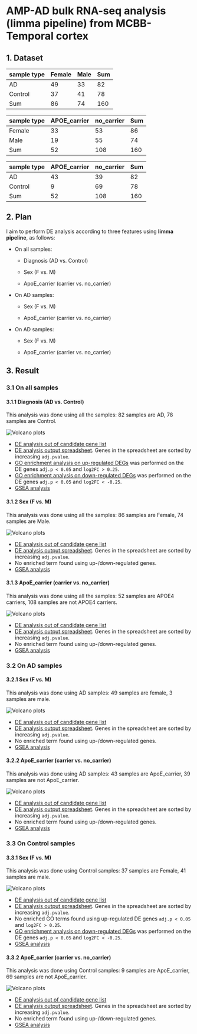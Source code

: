 # AMP-AD bulk RNA-seq analysis (limma pipeline) from MCBB-Temporal cortex

## 1. Dataset

| sample type | Female | Male | Sum |
| ----------- | ------ | ---- | --- |
| AD          | 49     | 33   | 82  |
| Control     | 37     | 41   | 78  |
| Sum         | 86    | 74   | 160 |

| sample type | APOE\_carrier | no\_carrier | Sum |
| ----------- | ------------- | ----------- | --- |
| Female      | 33            | 53      | 86 |
| Male        | 19           | 55         | 74 |
| Sum         | 52           | 108        | 160 |

| sample type | APOE\_carrier | no\_carrier | Sum |
| ----------- | ------------- | ----------- | --- |
| AD          | 43            | 39          | 82  |
| Control     | 9            | 69          | 78  |
| Sum         | 52            | 108         | 160 |

## 2. Plan

I aim to perform DE analysis according to three features using **limma pipeline**, as follows:

-   On all samples:

    -   Diagnosis (AD vs. Control)

    -   Sex (F vs. M)

    -   ApoE_carrier (carrier vs. no_carrier)

-   On AD samples:

    -   Sex (F vs. M)

    -   ApoE_carrier (carrier vs. no_carrier)

-   On AD samples:

    -   Sex (F vs. M)

    -   ApoE_carrier (carrier vs. no_carrier)

## 3. Result

### 3.1 On all samples

#### 3.1.1 Diagnosis (AD vs. Control)
This analysis was done using all the samples: 82 samples are AD, 78 samples are Control.

![Volcano plots](https://github.com/ningxinkang/Chen_lab_analysis/blob/main/AMP-AD_limma_all/MCBB_Temporal%20cortex:%20AD%20vs.%20Control_vocano.png)
+ [DE analysis out of candidate gene list](https://github.com/ningxinkang/Chen_lab_analysis/blob/main/AMP-AD_limma_all/MCBB_Temporal%20cortex:%20AD%20vs.%20Control_candidates.csv)
+ [DE analysis output spreadsheet](https://github.com/ningxinkang/Chen_lab_analysis/blob/main/AMP-AD_limma_all/MCBB_Temporal%20cortex:%20AD%20vs.%20Control.csv). Genes in the spreadsheet are sorted by increasing `adj.pvalue`.
+ [GO enrichment analysis on up-regulated DEGs](https://github.com/ningxinkang/Chen_lab_analysis/blob/main/AMP-AD_limma_all/MCBB_Temporal%20cortex:%20AD%20vs.%20Control_up_GO.png) was performed on the DE genes `adj.p < 0.05` and `log2FC > 0.25`.
+ [GO enrichment analysis on down-regulated DEGs](https://github.com/ningxinkang/Chen_lab_analysis/blob/main/AMP-AD_limma_all/MCBB_Temporal%20cortex:%20AD%20vs.%20Control_down_GO.png) was performed on the DE genes `adj.p < 0.05` and `log2FC < -0.25`.
+ [GSEA analysis](https://github.com/ningxinkang/Chen_lab_analysis/blob/main/AMP-AD_limma_all/MCBB_Temporal%20cortex:%20AD%20vs.%20Control_GSEA.png)
#### 3.1.2 Sex (F vs. M)
This analysis was done using all the samples: 86 samples are Female, 74 samples are Male.

![Volcano plots](https://github.com/ningxinkang/Chen_lab_analysis/blob/main/AMP-AD_limma_all/MCBB_Temporal%20cortex:%20F%20vs.%20M_vocano.png)
+ [DE analysis out of candidate gene list](https://github.com/ningxinkang/Chen_lab_analysis/blob/main/AMP-AD_limma_all/MCBB_Temporal%20cortex:%20F%20vs.%20M_candidates.csv)
+ [DE analysis output spreadsheet](https://github.com/ningxinkang/Chen_lab_analysis/blob/main/AMP-AD_limma_all/MCBB_Temporal%20cortex:%20F%20vs.%20M.csv). Genes in the spreadsheet are sorted by increasing `adj.pvalue`.
+ No enriched term found using up-/down-regulated genes.
+ [GSEA analysis](https://github.com/ningxinkang/Chen_lab_analysis/blob/main/AMP-AD_limma_all/MCBB_Temporal%20cortex:%20F%20vs.%20M_GSEA.png)
#### 3.1.3 ApoE_carrier (carrier vs. no_carrier)
This analysis was done using all the samples: 52 samples are APOE4 carriers, 108 samples are not APOE4 carriers.

![Volcano plots](https://github.com/ningxinkang/Chen_lab_analysis/blob/main/AMP-AD_limma_all/MCBB_Temporal%20cortex:%20carrier%20vs.%20no_carrier_vocano.png)
+ [DE analysis out of candidate gene list](https://github.com/ningxinkang/Chen_lab_analysis/blob/main/AMP-AD_limma_all/MCBB_Temporal%20cortex:%20carrier%20vs.%20no_carrier_candidates.csv)
+ [DE analysis output spreadsheet](https://github.com/ningxinkang/Chen_lab_analysis/blob/main/AMP-AD_limma_all/MCBB_Temporal%20cortex:%20carrier%20vs.%20no_carrier.csv). Genes in the spreadsheet are sorted by increasing `adj.pvalue`.
+ No enriched term found using up-/down-regulated genes.
+ [GSEA analysis](https://github.com/ningxinkang/Chen_lab_analysis/blob/main/AMP-AD_limma_all/MCBB_Temporal%20cortex:%20carrier%20vs.%20no_carrier_GSEA.png)
### 3.2 On AD samples
#### 3.2.1 Sex (F vs. M)
This analysis was done using AD samples: 49 samples are female, 3 samples are male.

![Volcano plots](https://github.com/ningxinkang/Chen_lab_analysis/blob/main/AMP-AD_limma_AD/MCBB_Temporal%20cortex:%20F%20vs.%20M_vocano.png)
+ [DE analysis out of candidate gene list](https://github.com/ningxinkang/Chen_lab_analysis/blob/main/AMP-AD_limma_AD/MCBB_Temporal%20cortex:%20F%20vs.%20M_candidates.csv)
+ [DE analysis output spreadsheet](https://github.com/ningxinkang/Chen_lab_analysis/blob/main/AMP-AD_limma_AD/MCBB_Temporal%20cortex:%20F%20vs.%20M.csv). Genes in the spreadsheet are sorted by increasing `adj.pvalue`.
+ No enriched term found using up-/down-regulated genes.
+ [GSEA analysis](https://github.com/ningxinkang/Chen_lab_analysis/blob/main/AMP-AD_limma_AD/MCBB_Temporal%20cortex:%20F%20vs.%20M_GSEA.png)
#### 3.2.2 ApoE_carrier (carrier vs. no_carrier)
This analysis was done using AD samples: 43 samples are ApoE_carrier, 39 samples are not ApoE_carrier.

![Volcano plots](https://github.com/ningxinkang/Chen_lab_analysis/blob/main/AMP-AD_limma_AD/MCBB_Temporal%20cortex:%20carrier%20vs.%20no_carrier_vocano.png)
+ [DE analysis out of candidate gene list](https://github.com/ningxinkang/Chen_lab_analysis/blob/main/AMP-AD_limma_AD/MCBB_Temporal%20cortex:%20carrier%20vs.%20no_carrier_candidates.csv)
+ [DE analysis output spreadsheet](https://github.com/ningxinkang/Chen_lab_analysis/blob/main/AMP-AD_limma_AD/MCBB_Temporal%20cortex:%20carrier%20vs.%20no_carrier.csv). Genes in the spreadsheet are sorted by increasing `adj.pvalue`.
+ No enriched term found using up-/down-regulated genes.
+ [GSEA analysis](https://github.com/ningxinkang/Chen_lab_analysis/blob/main/AMP-AD_limma_AD/MCBB_Temporal%20cortex:%20carrier%20vs.%20no_carrier_GSEA.png)
### 3.3 On Control samples
#### 3.3.1 Sex (F vs. M)
This analysis was done using Control samples: 37 samples are Female, 41 samples are male.

![Volcano plots](https://github.com/ningxinkang/Chen_lab_analysis/blob/main/AMP-AD_limma_Control/MCBB_Temporal%20cortex:%20F%20vs.%20M_vocano.png)
+ [DE analysis out of candidate gene list](https://github.com/ningxinkang/Chen_lab_analysis/blob/main/AMP-AD_limma_Control/MCBB_Temporal%20cortex:%20F%20vs.%20M_candidates.csv)
+ [DE analysis output spreadsheet](https://github.com/ningxinkang/Chen_lab_analysis/blob/main/AMP-AD_limma_Control/MCBB_Temporal%20cortex:%20F%20vs.%20M.csv). Genes in the spreadsheet are sorted by increasing `adj.pvalue`.
+ No enriched GO terms found using up-regulated DE genes `adj.p < 0.05` and `log2FC > 0.25`.
+ [GO enrichment analysis on down-regulated DEGs](https://github.com/ningxinkang/Chen_lab_analysis/blob/main/AMP-AD_limma_Control/MCBB_Temporal%20cortex:%20F%20vs.%20M_down_GO.png) was performed on the DE genes `adj.p < 0.05` and `log2FC < -0.25`.
+ [GSEA analysis](https://github.com/ningxinkang/Chen_lab_analysis/blob/main/AMP-AD_limma_AD/MCBB_Temporal%20cortex:%20F%20vs.%20M_GSEA.png)
#### 3.3.2 ApoE_carrier (carrier vs. no_carrier)
This analysis was done using Control samples: 9 samples are ApoE_carrier, 69 samples are not ApoE_carrier.

![Volcano plots](https://github.com/ningxinkang/Chen_lab_analysis/blob/main/AMP-AD_limma_Control/MCBB_Temporal%20cortex:%20carrier%20vs.%20no_carrier_vocano.png)
+ [DE analysis out of candidate gene list](https://github.com/ningxinkang/Chen_lab_analysis/blob/main/AMP-AD_limma_Control/MCBB_Temporal%20cortex:%20carrier%20vs.%20no_carrier_candidates.csv)
+ [DE analysis output spreadsheet](https://github.com/ningxinkang/Chen_lab_analysis/blob/main/AMP-AD_limma_Control/MCBB_Temporal%20cortex:%20carrier%20vs.%20no_carrier.csv). Genes in the spreadsheet are sorted by increasing `adj.pvalue`.
+ No enriched term found using up-/down-regulated genes.
+ [GSEA analysis](https://github.com/ningxinkang/Chen_lab_analysis/blob/main/AMP-AD_limma_Control/MCBB_Temporal%20cortex:%20carrier%20vs.%20no_carrier_GSEA.png)
